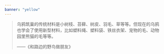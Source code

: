 ```yaml
---
banner: "yellow"
---
```

> 乌鸦筑巢的传统材料是小树枝、苔藓、树皮、羽毛、草等等。但现在的乌鸦也学会了使用新型材料，比如塑料绳、塑料袋、铁丝衣架、宠物的毛、动物园里熊猫的毛等等。
>
> ——《和路边的野鸟做朋友》